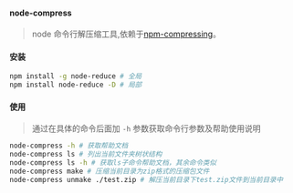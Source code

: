 #### node-compress
> node 命令行解压缩工具,依赖于[npm-compressing](https://github.com/node-modules/compressing)。

#### 安装

```bash
npm install -g node-reduce # 全局
npm install node-reduce -D # 局部
```

#### 使用

> 通过在具体的命令后面加 `-h` 参数获取命令行参数及帮助使用说明
```bash
node-compress -h # 获取帮助文档
node-compress ls # 列出当前文件夹树状结构
node-compress ls -h # 获取ls子命令帮助文档，其余命令类似
node-compress make # 压缩当前目录为zip格式的压缩包文件
node-compress unmake ./test.zip # 解压当前目录下test.zip文件到当前目录中
```
